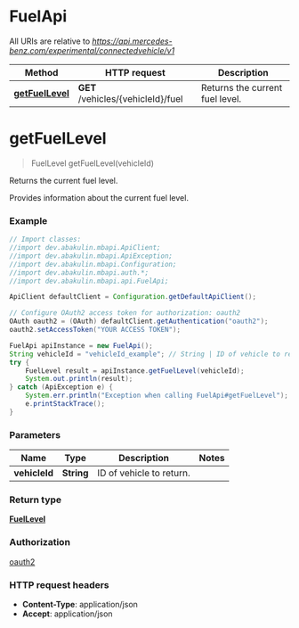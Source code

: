 # FuelApi

All URIs are relative to *https://api.mercedes-benz.com/experimental/connectedvehicle/v1*

Method | HTTP request | Description
------------- | ------------- | -------------
[**getFuelLevel**](FuelApi.md#getFuelLevel) | **GET** /vehicles/{vehicleId}/fuel | Returns the current fuel level.


<a name="getFuelLevel"></a>
# **getFuelLevel**
> FuelLevel getFuelLevel(vehicleId)

Returns the current fuel level.

Provides information about the current fuel level.

### Example
```java
// Import classes:
//import dev.abakulin.mbapi.ApiClient;
//import dev.abakulin.mbapi.ApiException;
//import dev.abakulin.mbapi.Configuration;
//import dev.abakulin.mbapi.auth.*;
//import dev.abakulin.mbapi.api.FuelApi;

ApiClient defaultClient = Configuration.getDefaultApiClient();

// Configure OAuth2 access token for authorization: oauth2
OAuth oauth2 = (OAuth) defaultClient.getAuthentication("oauth2");
oauth2.setAccessToken("YOUR ACCESS TOKEN");

FuelApi apiInstance = new FuelApi();
String vehicleId = "vehicleId_example"; // String | ID of vehicle to return.
try {
    FuelLevel result = apiInstance.getFuelLevel(vehicleId);
    System.out.println(result);
} catch (ApiException e) {
    System.err.println("Exception when calling FuelApi#getFuelLevel");
    e.printStackTrace();
}
```

### Parameters

Name | Type | Description  | Notes
------------- | ------------- | ------------- | -------------
 **vehicleId** | **String**| ID of vehicle to return. |

### Return type

[**FuelLevel**](FuelLevel.md)

### Authorization

[oauth2](../README.md#oauth2)

### HTTP request headers

 - **Content-Type**: application/json
 - **Accept**: application/json

